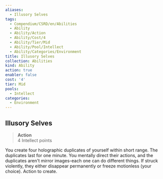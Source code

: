 ```yaml
---
aliases:
  - Illusory Selves
tags:
  - Compendium/CSRD/en/Abilities
  - Ability
  - Ability/Action
  - Ability/Cost/4
  - Ability/Tier/Mid
  - Ability/Pool/Intellect
  - Ability/Categories/Environment
title: Illusory Selves
collection: Abilities
kind: Ability
action: true
enabler: false
cost: '4'
tier: Mid
pools:
  - Intellect
categories:
  - Environment
---
```

## Illusory Selves  
>**Action**  
>4 Intellect points
  
You create four holographic duplicates of yourself within short range. The duplicates last for one minute. You mentally direct their actions, and the duplicates aren't mirror images-each one can do different things. If struck violently, they either disappear permanently or freeze motionless (your choice). Action to create.